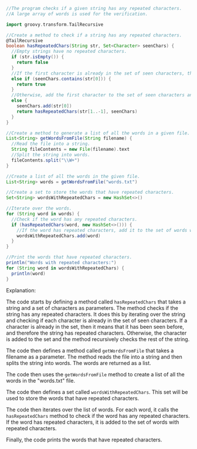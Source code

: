```groovy
//The program checks if a given string has any repeated characters.
//A large array of words is used for the verification.

import groovy.transform.TailRecursive

//Create a method to check if a string has any repeated characters.
@TailRecursive
boolean hasRepeatedChars(String str, Set<Character> seenChars) {
  //Empty strings have no repeated characters.
  if (str.isEmpty()) {
    return false
  }
  //If the first character is already in the set of seen characters, then there is a repeated character.
  else if (seenChars.contains(str[0])) {
    return true
  }
  //Otherwise, add the first character to the set of seen characters and recursively check the rest of the string.
  else {
    seenChars.add(str[0])
    return hasRepeatedChars(str[1..-1], seenChars)
  }
}

//Create a method to generate a list of all the words in a given file.
List<String> getWordsFromFile(String filename) {
  //Read the file into a string.
  String fileContents = new File(filename).text
  //Split the string into words.
  fileContents.split("\\W+")
}

//Create a list of all the words in the given file.
List<String> words = getWordsFromFile("words.txt")

//Create a set to store the words that have repeated characters.
Set<String> wordsWithRepeatedChars = new HashSet<>()

//Iterate over the words.
for (String word in words) {
  //Check if the word has any repeated characters.
  if (hasRepeatedChars(word, new HashSet<>())) {
    //If the word has repeated characters, add it to the set of words with repeated characters.
    wordsWithRepeatedChars.add(word)
  }
}

//Print the words that have repeated characters.
println("Words with repeated characters:")
for (String word in wordsWithRepeatedChars) {
  println(word)
}
```

Explanation:

The code starts by defining a method called `hasRepeatedChars` that takes a string and a set of characters as parameters. The method checks if the string has any repeated characters. It does this by iterating over the string and checking if each character is already in the set of seen characters. If a character is already in the set, then it means that it has been seen before, and therefore the string has repeated characters. Otherwise, the character is added to the set and the method recursively checks the rest of the string.

The code then defines a method called `getWordsFromFile` that takes a filename as a parameter. The method reads the file into a string and then splits the string into words. The words are returned as a list.

The code then uses the `getWordsFromFile` method to create a list of all the words in the "words.txt" file.

The code then defines a set called `wordsWithRepeatedChars`. This set will be used to store the words that have repeated characters.

The code then iterates over the list of words. For each word, it calls the `hasRepeatedChars` method to check if the word has any repeated characters. If the word has repeated characters, it is added to the set of words with repeated characters.

Finally, the code prints the words that have repeated characters.